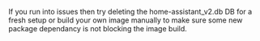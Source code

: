 If you run into issues then try deleting the home-assistant_v2.db DB for a fresh setup or build your own image manually to make sure some new package dependancy is not blocking the image build.

